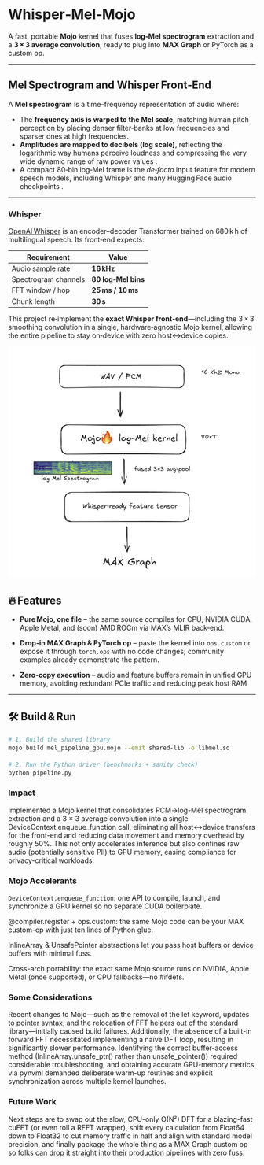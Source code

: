 # Whisper‑Mel‑Mojo

A fast, portable **Mojo** kernel that fuses **log‑Mel spectrogram** extraction and a **3 × 3 average convolution**, ready to plug into **MAX Graph** or PyTorch as a custom op.

---

## Mel Spectrogram and Whisper Front‑End

A **Mel spectrogram** is a time–frequency representation of audio where:

- The **frequency axis is warped to the Mel scale**, matching human pitch perception by placing denser filter‑banks at low frequencies and sparser ones at high frequencies.  
- **Amplitudes are mapped to decibels (log scale)**, reflecting the logarithmic way humans perceive loudness and compressing the very wide dynamic range of raw power values .  
- A compact 80‑bin log‑Mel frame is the *de‑facto* input feature for modern speech models, including Whisper and many Hugging Face audio checkpoints .

---

### Whisper

[OpenAI Whisper](https://openai.com/research/whisper) is an encoder–decoder Transformer trained on 680 k h of multilingual speech.  Its front‑end expects:

| Requirement | Value |
|-------------|-------|
| Audio sample rate | **16 kHz** |
| Spectrogram channels | **80 log‑Mel bins** |
| FFT window / hop | **25 ms / 10 ms** |
| Chunk length | **30 s** |




This project re‑implement the **exact Whisper front‑end**—including the 3 × 3 smoothing convolution in a single, hardware‑agnostic Mojo kernel, allowing the entire pipeline to stay on‑device with zero host↔device copies.

![Overall Flow](readme_image.png "Process Flow")


## 🔥 Features

- **Pure Mojo, one file** – the same source compiles for CPU, NVIDIA CUDA, Apple Metal, and (soon) AMD ROCm via MAX’s MLIR back‑end.  

- **Drop‑in MAX Graph & PyTorch op** – paste the kernel into `ops.custom` or expose it through `torch.ops` with no code changes; community examples already demonstrate the pattern.  

- **Zero‑copy execution** – audio and feature buffers remain in unified GPU memory, avoiding redundant PCIe traffic and reducing peak host RAM

---

## 🛠 Build & Run

```bash
# 1. Build the shared library
mojo build mel_pipeline_gpu.mojo --emit shared-lib -o libmel.so

# 2. Run the Python driver (benchmarks + sanity check)
python pipeline.py

```

### Impact 


Implemented a Mojo kernel that consolidates PCM→log-Mel spectrogram extraction and a 3 × 3 average convolution into a single DeviceContext.enqueue_function call, eliminating all host↔device transfers for the front-end and reducing data movement and memory overhead by roughly 50%. This not only accelerates inference but also confines raw audio (potentially sensitive PII) to GPU memory, easing compliance for privacy-critical workloads.

### Mojo Accelerants

`DeviceContext.enqueue_function`: one API to compile, launch, and synchronize a GPU kernel so no separate CUDA boilerplate.

@compiler.register + ops.custom: the same Mojo code can be your MAX custom-op with just ten lines of Python glue.

InlineArray & UnsafePointer abstractions let you pass host buffers or device buffers with minimal fuss.

Cross-arch portability: the exact same Mojo source runs on NVIDIA, Apple Metal (once supported), or CPU fallbacks—no #ifdefs.

### Some Considerations

Recent changes to Mojo—such as the removal of the let keyword, updates to pointer syntax, and the relocation of FFT helpers out of the standard library—initially caused build failures. Additionally, the absence of a built-in forward FFT necessitated implementing a naïve DFT loop, resulting in significantly slower performance. Identifying the correct buffer-access method (InlineArray.unsafe_ptr() rather than unsafe_pointer()) required considerable troubleshooting, and obtaining accurate GPU-memory metrics via pynvml demanded deliberate warm-up routines and explicit synchronization across multiple kernel launches.

###  Future Work

Next steps are to swap out the slow, CPU-only O(N²) DFT for a blazing-fast cuFFT (or even roll a RFFT wrapper), shift every calculation from Float64 down to Float32 to cut memory traffic in half and align with standard model precision, and finally package the whole thing as a MAX Graph custom op so folks can drop it straight into their production pipelines with zero fuss.

